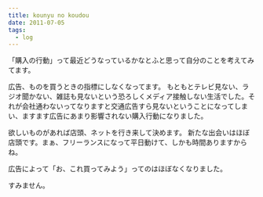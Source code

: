 ```yaml
---
title: kounyu no koudou
date: 2011-07-05
tags:
  - log
---
```

「購入の行動」って最近どうなっているかなとふと思って自分のことを考えてみてます。

広告、ものを買うときの指標にしなくなってます。
もともとテレビ見ない、ラジオ聞かない、雑誌も見ないという恐ろしくメディア接触しない生活でした。それが会社通わないってなりますと交通広告すら見ないということになってしまい、ますます広告にあまり影響されない購入行動になりました。

欲しいものがあれば店頭、ネットを行き来して決めます。
新たな出会いはほぼ店頭です。まぁ、フリーランスになって平日動けて、しかも時間ありますからね。

広告によって「お、これ買ってみよう」ってのはほぼなくなりました。

すみません。